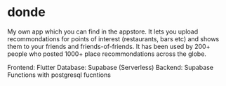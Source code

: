# donde

My own app which you can find in the appstore. It lets you upload recommondations for points of interest (restaurants, bars etc) and shows them to your friends and friends-of-friends. 
It has been used by 200+ people who posted 1000+ place recommondations across the globe. 

Frontend: Flutter
Database: Supabase
(Serverless) Backend: Supabase Functions with postgresql fucntions
